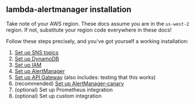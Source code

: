 lambda-alertmanager installation
--------------------------------

Take note of your AWS region. These docs assume you are in the `us-west-2` region.
If not, substitute your region code everywhere in these docs!

Follow these steps precisely, and you've got yourself a working installation:

1. [Set up SNS topics](./setup_sns.md)
2. [Set up DynamoDB](./setup_dynamodb.md)
3. [Set up IAM](./setup_iam.md)
4. [Set up AlertManager](./setup_alertmanager.md)
5. [Set up API Gateway](./setup_apigwateway.md) (also includes: testing that this works)
6. (recommended) [Set up AlertManager-canary](./setup_alertmanager-canary.md)
7. (optional) Set up Prometheus integration
8. (optional) Set up custom integration
